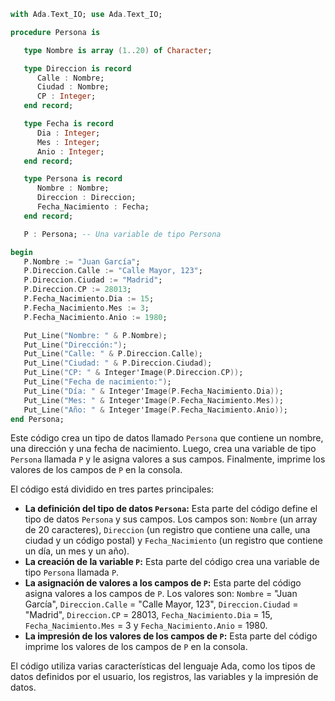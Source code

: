 ```ada
with Ada.Text_IO; use Ada.Text_IO;

procedure Persona is

   type Nombre is array (1..20) of Character;

   type Direccion is record
      Calle : Nombre;
      Ciudad : Nombre;
      CP : Integer;
   end record;

   type Fecha is record
      Dia : Integer;
      Mes : Integer;
      Anio : Integer;
   end record;

   type Persona is record
      Nombre : Nombre;
      Direccion : Direccion;
      Fecha_Nacimiento : Fecha;
   end record;

   P : Persona; -- Una variable de tipo Persona

begin
   P.Nombre := "Juan García";
   P.Direccion.Calle := "Calle Mayor, 123";
   P.Direccion.Ciudad := "Madrid";
   P.Direccion.CP := 28013;
   P.Fecha_Nacimiento.Dia := 15;
   P.Fecha_Nacimiento.Mes := 3;
   P.Fecha_Nacimiento.Anio := 1980;

   Put_Line("Nombre: " & P.Nombre);
   Put_Line("Dirección:");
   Put_Line("Calle: " & P.Direccion.Calle);
   Put_Line("Ciudad: " & P.Direccion.Ciudad);
   Put_Line("CP: " & Integer'Image(P.Direccion.CP));
   Put_Line("Fecha de nacimiento:");
   Put_Line("Día: " & Integer'Image(P.Fecha_Nacimiento.Dia));
   Put_Line("Mes: " & Integer'Image(P.Fecha_Nacimiento.Mes));
   Put_Line("Año: " & Integer'Image(P.Fecha_Nacimiento.Anio));
end Persona;
```

Este código crea un tipo de datos llamado `Persona` que contiene un nombre, una dirección y una fecha de nacimiento. Luego, crea una variable de tipo `Persona` llamada `P` y le asigna valores a sus campos. Finalmente, imprime los valores de los campos de `P` en la consola.

El código está dividido en tres partes principales:

* **La definición del tipo de datos `Persona`:** Esta parte del código define el tipo de datos `Persona` y sus campos. Los campos son: `Nombre` (un array de 20 caracteres), `Direccion` (un registro que contiene una calle, una ciudad y un código postal) y `Fecha_Nacimiento` (un registro que contiene un día, un mes y un año).
* **La creación de la variable `P`:** Esta parte del código crea una variable de tipo `Persona` llamada `P`.
* **La asignación de valores a los campos de `P`:** Esta parte del código asigna valores a los campos de `P`. Los valores son: `Nombre` = "Juan García", `Direccion.Calle` = "Calle Mayor, 123", `Direccion.Ciudad` = "Madrid", `Direccion.CP` = 28013, `Fecha_Nacimiento.Dia` = 15, `Fecha_Nacimiento.Mes` = 3 y `Fecha_Nacimiento.Anio` = 1980.
* **La impresión de los valores de los campos de `P`:** Esta parte del código imprime los valores de los campos de `P` en la consola.

El código utiliza varias características del lenguaje Ada, como los tipos de datos definidos por el usuario, los registros, las variables y la impresión de datos.